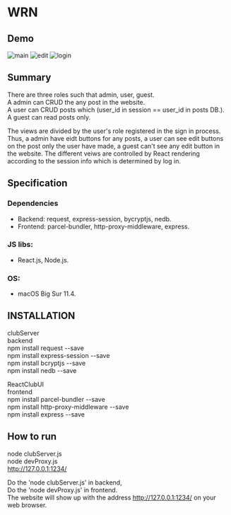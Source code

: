 # WRN
## Demo
![main](../image/main.png "This is a main page.")
![edit](../images/edit.png "This is a edit page.")
![login](../image/login.png "This is a login page.")

## Summary
There are three roles such that admin, user, guest.  
A admin can CRUD the any post in the website.   
A user can CRUD posts which (user_id in session == user_id in posts DB.). 
A guest can read posts only.   

The views are divided by the user's role registered in the sign in process.   
Thus, a admin have eidt buttons for any posts, a user can see edit buttons on the post only the user have made, a guest can't see any edit button in the website. The different veiws are controlled by React rendering according to the session info which is determined by log in.

## Specification
### Dependencies
- Backend: request, express-session, bycryptjs, nedb. <br>
- Frontend: parcel-bundler, http-proxy-middleware, express.

### JS libs:
- React.js, Node.js.

### OS: 
- macOS Big Sur 11.4.

## INSTALLATION
clubServer <br>
    backend<br>
npm install request --save   
npm install express-session --save  
npm install bcryptjs --save  
npm install nedb --save  

ReactClubUI<br>
    frontend<br> 
npm install parcel-bundler --save  
npm install http-proxy-middleware --save  
npm install express --save  

## How to run
node clubServer.js  
node devProxy.js   
http://127.0.0.1:1234/

Do the 'node clubServer.js' in backend, <br>
Do the 'node devProxy.js' in frontend. <br>
The website will show up with the address http://127.0.0.1:1234/ on your web browser.
